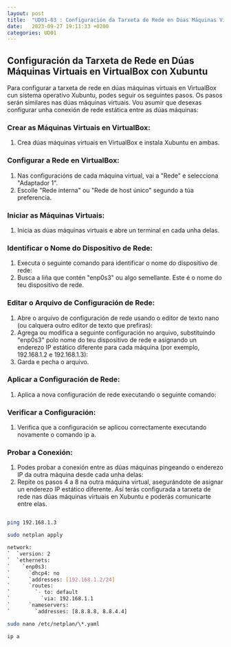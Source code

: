 ```yaml
---
layout: post
title:  "UD01-03 : Configuración da Tarxeta de Rede en Dúas Máquinas Virtuais en VirtualBox con Xubuntu"
date:   2023-09-27 19:11:33 +0200
categories: UD01
---
```



##  Configuración da Tarxeta de Rede en Dúas Máquinas Virtuais en VirtualBox con Xubuntu

Para configurar a tarxeta de rede en dúas máquinas virtuais en VirtualBox cun sistema operativo Xubuntu, podes seguir os seguintes pasos. Os pasos serán similares nas dúas máquinas virtuais. Vou asumir que desexas configurar unha conexión de rede estática entre as dúas máquinas:

### Crear as Máquinas Virtuais en VirtualBox:
1. Crea dúas máquinas virtuais en VirtualBox e instala Xubuntu en ambas.

### Configurar a Rede en VirtualBox:
1. Nas configuracións de cada máquina virtual, vai a "Rede" e selecciona "Adaptador 1".
2. Escolle "Rede interna" ou "Rede de host único" segundo a túa preferencia.


### Iniciar as Máquinas Virtuais:
1. Inicia as dúas máquinas virtuais e abre un terminal en cada unha delas.


### Identificar o Nome do Dispositivo de Rede:
1. Executa o seguinte comando para identificar o nome do dispositivo de rede:
2. Busca a liña que contén "enp0s3" ou algo semellante. Este é o nome do teu dispositivo de rede.


### Editar o Arquivo de Configuración de Rede:
1. Abre o arquivo de configuración de rede usando o editor de texto nano (ou calquera outro editor de texto que prefiras):
2. Agrega ou modifica a seguinte configuración no arquivo, substituíndo "enp0s3" polo nome do teu dispositivo de rede e asignando un enderezo IP estático diferente para cada máquina (por exemplo, 192.168.1.2 e 192.168.1.3):
3. Garda e pecha o arquivo.


### Aplicar a Configuración de Rede:
1. Aplica a nova configuración de rede executando o seguinte comando:
### Verificar a Configuración:
1. Verifica que a configuración se aplicou correctamente executando novamente o comando ip a.
### Probar a Conexión:
1. Podes probar a conexión entre as dúas máquinas pingeando o enderezo IP da outra máquina desde cada unha delas:
2. Repite os pasos 4 a 8 na outra máquina virtual, asegurándote de asignar un enderezo IP estático diferente. Así terás configurada a tarxeta de rede nas dúas máquinas virtuais en Xubuntu e poderás comunicarte entre elas.

```bash 

ping 192.168.1.3

sudo netplan apply

network:
`  `version: 2
`  `ethernets:
`    `enp0s3:
`      `dhcp4: no
`      `addresses: [192.168.1.2/24]
`      `routes: 
`        `- to: default
`          `via: 192.168.1.1
`      `nameservers:
`        `addresses: [8.8.8.8, 8.8.4.4]

sudo nano /etc/netplan/\*.yaml

ip a
```